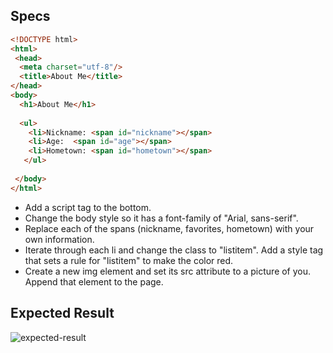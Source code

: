 ## Specs

```html
<!DOCTYPE html>
<html>
 <head>
  <meta charset="utf-8"/>
  <title>About Me</title>
</head>
<body>
  <h1>About Me</h1>
  
  <ul>
    <li>Nickname: <span id="nickname"></span>
    <li>Age:  <span id="age"></span>
    <li>Hometown: <span id="hometown"></span>
   </ul>
  
 </body>
</html>
```

- Add a script tag to the bottom.
- Change the body style so it has a font-family of "Arial, sans-serif".
- Replace each of the spans (nickname, favorites, hometown) with your own information.
- Iterate through each li and change the class to "listitem". Add a style tag that sets a rule for "listitem" to make the color red.
- Create a new img element and set its src attribute to a picture of you. Append that element to the page.

## Expected Result
![expected-result](https://skilvul-prod-01.s3.ap-southeast-1.amazonaws.com/lesson/full-stack-assignment/code-challenge-dom-add-element.png)